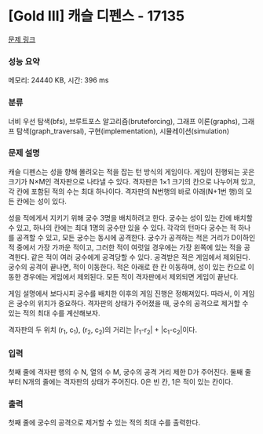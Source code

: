 # [Gold III] 캐슬 디펜스 - 17135 

[문제 링크](https://www.acmicpc.net/problem/17135) 

### 성능 요약

메모리: 24440 KB, 시간: 396 ms

### 분류

너비 우선 탐색(bfs), 브루트포스 알고리즘(bruteforcing), 그래프 이론(graphs), 그래프 탐색(graph_traversal), 구현(implementation), 시뮬레이션(simulation)

### 문제 설명

<p>캐슬 디펜스는 성을 향해 몰려오는 적을 잡는 턴 방식의 게임이다. 게임이 진행되는 곳은 크기가 N×M인 격자판으로 나타낼 수 있다. 격자판은 1×1 크기의 칸으로 나누어져 있고, 각 칸에 포함된 적의 수는 최대 하나이다. 격자판의 N번행의 바로 아래(N+1번 행)의 모든 칸에는 성이 있다.</p>

<p>성을 적에게서 지키기 위해 궁수 3명을 배치하려고 한다. 궁수는 성이 있는 칸에 배치할 수 있고, 하나의 칸에는 최대 1명의 궁수만 있을 수 있다. 각각의 턴마다 궁수는 적 하나를 공격할 수 있고, 모든 궁수는 동시에 공격한다. 궁수가 공격하는 적은 거리가 D이하인 적 중에서 가장 가까운 적이고, 그러한 적이 여럿일 경우에는 가장 왼쪽에 있는 적을 공격한다. 같은 적이 여러 궁수에게 공격당할 수 있다. 공격받은 적은 게임에서 제외된다. 궁수의 공격이 끝나면, 적이 이동한다. 적은 아래로 한 칸 이동하며, 성이 있는 칸으로 이동한 경우에는 게임에서 제외된다. 모든 적이 격자판에서 제외되면 게임이 끝난다. </p>

<p>게임 설명에서 보다시피 궁수를 배치한 이후의 게임 진행은 정해져있다. 따라서, 이 게임은 궁수의 위치가 중요하다. 격자판의 상태가 주어졌을 때, 궁수의 공격으로 제거할 수 있는 적의 최대 수를 계산해보자.</p>

<p>격자판의 두 위치 (r<sub>1</sub>, c<sub>1</sub>), (r<sub>2</sub>, c<sub>2</sub>)의 거리는 |r<sub>1</sub>-r<sub>2</sub>| + |c<sub>1</sub>-c<sub>2</sub>|이다.</p>

### 입력 

 <p>첫째 줄에 격자판 행의 수 N, 열의 수 M, 궁수의 공격 거리 제한 D가 주어진다. 둘째 줄부터 N개의 줄에는 격자판의 상태가 주어진다. 0은 빈 칸, 1은 적이 있는 칸이다.</p>

### 출력 

 <p>첫째 줄에 궁수의 공격으로 제거할 수 있는 적의 최대 수를 출력한다.</p>

